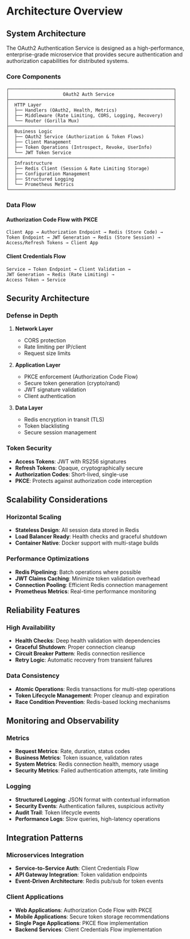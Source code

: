 # Architecture Overview

## System Architecture

The OAuth2 Authentication Service is designed as a high-performance, enterprise-grade microservice
that provides secure authentication and authorization capabilities for distributed systems.

### Core Components

```text
┌─────────────────────────────────────────────────────────────┐
│                    OAuth2 Auth Service                      │
├─────────────────────────────────────────────────────────────┤
│  HTTP Layer                                                 │
│  ├── Handlers (OAuth2, Health, Metrics)                     │
│  ├── Middleware (Rate Limiting, CORS, Logging, Recovery)    │
│  └── Router (Gorilla Mux)                                   │
├─────────────────────────────────────────────────────────────┤
│  Business Logic                                             │
│  ├── OAuth2 Service (Authorization & Token Flows)           │
│  ├── Client Management                                      │
│  ├── Token Operations (Introspect, Revoke, UserInfo)        │
│  └── JWT Token Service                                      │
├─────────────────────────────────────────────────────────────┤
│  Infrastructure                                             │
│  ├── Redis Client (Session & Rate Limiting Storage)         │
│  ├── Configuration Management                               │
│  ├── Structured Logging                                     │
│  └── Prometheus Metrics                                     │
└─────────────────────────────────────────────────────────────┘
```

### Data Flow

#### Authorization Code Flow with PKCE

```text
Client App → Authorization Endpoint → Redis (Store Code) →
Token Endpoint → JWT Generation → Redis (Store Session) →
Access/Refresh Tokens → Client App
```

#### Client Credentials Flow

```text
Service → Token Endpoint → Client Validation →
JWT Generation → Redis (Rate Limiting) →
Access Token → Service
```

## Security Architecture

### Defense in Depth

1. **Network Layer**
   - CORS protection
   - Rate limiting per IP/client
   - Request size limits

2. **Application Layer**
   - PKCE enforcement (Authorization Code Flow)
   - Secure token generation (crypto/rand)
   - JWT signature validation
   - Client authentication

3. **Data Layer**
   - Redis encryption in transit (TLS)
   - Token blacklisting
   - Secure session management

### Token Security

- **Access Tokens**: JWT with RS256 signatures
- **Refresh Tokens**: Opaque, cryptographically secure
- **Authorization Codes**: Short-lived, single-use
- **PKCE**: Protects against authorization code interception

## Scalability Considerations

### Horizontal Scaling

- **Stateless Design**: All session data stored in Redis
- **Load Balancer Ready**: Health checks and graceful shutdown
- **Container Native**: Docker support with multi-stage builds

### Performance Optimizations

- **Redis Pipelining**: Batch operations where possible
- **JWT Claims Caching**: Minimize token validation overhead
- **Connection Pooling**: Efficient Redis connection management
- **Prometheus Metrics**: Real-time performance monitoring

## Reliability Features

### High Availability

- **Health Checks**: Deep health validation with dependencies
- **Graceful Shutdown**: Proper connection cleanup
- **Circuit Breaker Pattern**: Redis connection resilience
- **Retry Logic**: Automatic recovery from transient failures

### Data Consistency

- **Atomic Operations**: Redis transactions for multi-step operations
- **Token Lifecycle Management**: Proper cleanup and expiration
- **Race Condition Prevention**: Redis-based locking mechanisms

## Monitoring and Observability

### Metrics

- **Request Metrics**: Rate, duration, status codes
- **Business Metrics**: Token issuance, validation rates
- **System Metrics**: Redis connection health, memory usage
- **Security Metrics**: Failed authentication attempts, rate limiting

### Logging

- **Structured Logging**: JSON format with contextual information
- **Security Events**: Authentication failures, suspicious activity
- **Audit Trail**: Token lifecycle events
- **Performance Logs**: Slow queries, high-latency operations

## Integration Patterns

### Microservices Integration

- **Service-to-Service Auth**: Client Credentials Flow
- **API Gateway Integration**: Token validation endpoints
- **Event-Driven Architecture**: Redis pub/sub for token events

### Client Applications

- **Web Applications**: Authorization Code Flow with PKCE
- **Mobile Applications**: Secure token storage recommendations
- **Single Page Applications**: PKCE flow implementation
- **Backend Services**: Client Credentials Flow implementation
